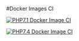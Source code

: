 #Docker Images CI

[![PHP7.1 Docker Image CI](https://github.com/Bruno-de-l-Escaille/php7/actions/workflows/php7.1-image-ci.yml/badge.svg?branch=main)](https://github.com/Bruno-de-l-Escaille/php7/actions/workflows/php7.1-image-ci.yml)

[![PHP7.4 Docker Image CI](https://github.com/Bruno-de-l-Escaille/php7/actions/workflows/php7.4-image-ci.yml/badge.svg?branch=main)](https://github.com/Bruno-de-l-Escaille/php7/actions/workflows/php7.4-image-ci.yml)
